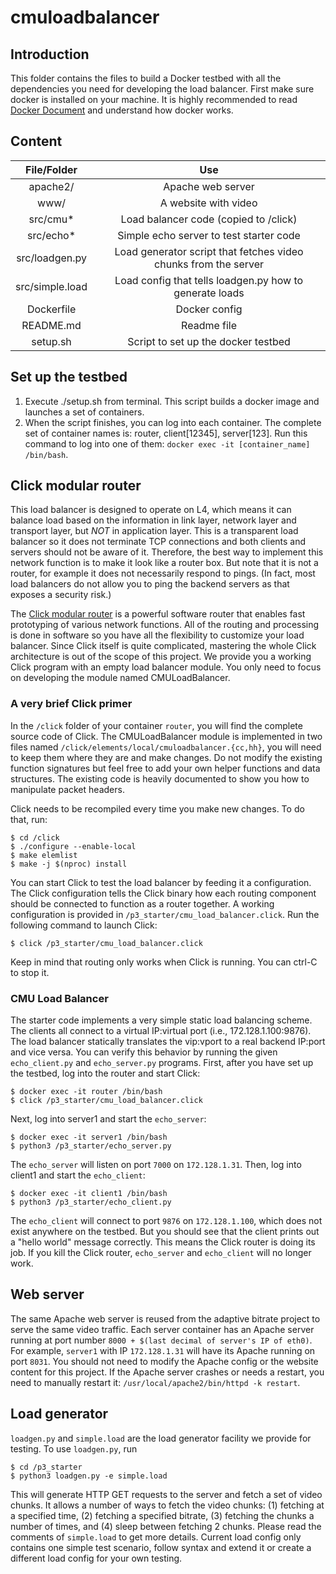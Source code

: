 # cmuloadbalancer
## Introduction
This folder contains the files to build a Docker testbed with all the
dependencies you need for developing the load balancer.
First make sure docker is installed on your machine. It is highly recommended
to read [Docker Document](https://docs.docker.com/) and understand how docker
works. 

## Content
| File/Folder | Use                                     |
| :---------: | :-------------------------------------: |
| apache2/    | Apache web server                       |
| www/        | A website with video                    |
| src/cmu*    | Load balancer code (copied to /click)   |
| src/echo*   | Simple echo server to test starter code |
| src/loadgen.py | Load generator script that fetches video chunks from the server |
| src/simple.load | Load config that tells loadgen.py how to generate loads |
| Dockerfile  | Docker config                           |
| README.md   | Readme file                             |
| setup.sh    | Script to set up the docker testbed     |

## Set up the testbed
  1. Execute ./setup.sh from terminal. This script builds a docker image and
  launches a set of containers.
  2. When the script finishes, you can log into each container. The complete
  set of container names is: router, client[12345], server[123]. Run this
  command to log into one of them:
  `docker exec -it [container_name] /bin/bash`.

## Click modular router
This load balancer is designed to operate on L4, which means it can balance
load based on the information in link layer, network layer and transport layer,
but *NOT* in application layer.
This is a transparent load balancer so it does not terminate TCP connections and
both clients and servers should not be aware of it. Therefore, the best way to
implement this network function is to make it look like a router box. But note
that it is not a router, for example it does not necessarily respond to pings.
(In fact, most load balancers do not allow you to ping the backend servers as 
that exposes a security risk.)

The [Click modular router](https://github.com/kohler/click#readme) is a powerful
software router that enables fast prototyping of various network functions. All
of the routing and processing is done in software so you have all the
flexibility to customize your load balancer. Since Click itself is quite
complicated, mastering the whole Click architecture is out of the scope of this
project. We provide you a working Click program with an empty load balancer
module. You only need to focus on developing the module named CMULoadBalancer.

### A very brief Click primer
In the `/click` folder of your container `router`, you will find the complete
source code of Click. The CMULoadBalancer module is implemented in two files
named `/click/elements/local/cmuloadbalancer.{cc,hh}`, you will need to keep
them where they are and make changes. Do not modify the existing function
signatures but feel free to add your own helper functions and data structures.
The existing code is heavily documented to show you how to manipulate packet
headers.

Click needs to be recompiled every time you make new changes. To do that, run:
```
$ cd /click
$ ./configure --enable-local
$ make elemlist
$ make -j $(nproc) install
```

You can start Click to test the load balancer by feeding it a configuration. The
Click configuration tells the Click binary how each routing component should be
connected to function as a router together. A working configuration is provided
in `/p3_starter/cmu_load_balancer.click`. Run the following command to launch
Click:
```
$ click /p3_starter/cmu_load_balancer.click
```
Keep in mind that routing only works when Click is running. You can ctrl-C to
stop it.

### CMU Load Balancer
The starter code implements a very simple static load balancing scheme. The
clients all connect to a virtual IP:virtual port (i.e., 172.128.1.100:9876). The
load balancer statically translates the vip:vport to a real backend IP:port and
vice versa. You can verify this behavior by running the given `echo_client.py`
and `echo_server.py` programs.
First, after you have set up the testbed, log into the router and start Click:
```
$ docker exec -it router /bin/bash
$ click /p3_starter/cmu_load_balancer.click
```
Next, log into server1 and start the `echo_server`:
```
$ docker exec -it server1 /bin/bash
$ python3 /p3_starter/echo_server.py
```
The `echo_server` will listen on port `7000` on `172.128.1.31`. Then, log into
client1 and start the `echo_client`:
```
$ docker exec -it client1 /bin/bash
$ python3 /p3_starter/echo_client.py
```
The `echo_client` will connect to port `9876` on `172.128.1.100`, which does not
exist anywhere on the testbed. But you should see that the client prints out a
"hello world" message correctly. This means the Click router is doing its job.
If you kill the Click router, `echo_server` and `echo_client` will no longer
work.
  
## Web server
The same Apache web server is reused from the adaptive bitrate project to serve
the same video traffic. Each server container has an Apache server running at
port number `8000 + $(last decimal of server's IP of eth0)`. For example,
`server1` with IP `172.128.1.31` will have its Apache running on port `8031`.
You should not need to modify the Apache config or the website content for this
project. If the Apache server crashes or needs a restart, you need to manually
restart it: `/usr/local/apache2/bin/httpd -k restart`.

## Load generator
`loadgen.py` and `simple.load` are the load generator facility we provide for
testing. To use `loadgen.py`, run
```
$ cd /p3_starter
$ python3 loadgen.py -e simple.load
```
This will generate HTTP GET requests to the server and fetch a set of video
chunks. It allows a number of ways to fetch the video chunks: (1) fetching at
a specified time, (2) fetching a specified bitrate, (3) fetching the chunks a
number of times, and (4) sleep between fetching 2 chunks. Please read the
comments of `simple.load` to get more details. Current load config only contains
one simple test scenario, follow syntax and extend it or create a different load
config for your own testing.
